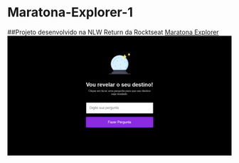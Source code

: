 # Maratona-Explorer-1
##Projeto desenvolvido na NLW Return da Rocktseat
[Maratona Explorer](https://geanbressan.github.io/Maratona-Explorer-1/)
<img src="./maratona-explorer-preview.png" alt="Preview do projeto">
